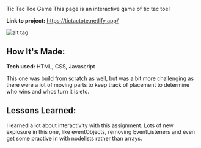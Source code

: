 Tic Tac Toe Game
This page is an interactive game of tic tac toe!

**Link to project:**  https://tictactote.netlify.app/

![alt tag](https://i.imgur.com/eseRLz3.png)

## How It's Made:

**Tech used:** HTML, CSS, Javascript

This one was build from scratch as well, but was a bit more challenging as there were a lot of moving parts to keep track of placement to determine who wins and whos turn it is etc.

## Lessons Learned:

I learned a lot about interactivity with this assignment. Lots of new explosure in this one, like eventObjects, removing EventListeners and even get some practive in with nodelists rather than arrays.
